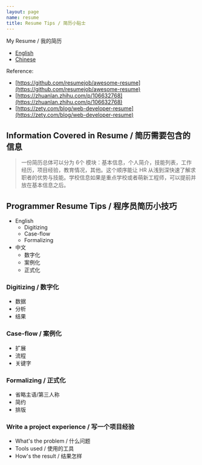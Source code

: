 ```yaml
---
layout: page
name: resume
title: Resume Tips / 简历小贴士
---
```


My Resume / 我的简历
- [English](https://ma-jinyao.cn/extension/resume/english/)
- [Chinese](https://ma-jinyao.cn/extension/resume/chinese/)

Reference:
- [https://github.com/resumejob/awesome-resume](https://github.com/resumejob/awesome-resume)
- [https://zhuanlan.zhihu.com/p/106632768](https://zhuanlan.zhihu.com/p/106632768)
- [https://zety.com/blog/web-developer-resume](https://zety.com/blog/web-developer-resume)

## Information Covered in Resume / 简历需要包含的信息

> 一份简历总体可以分为 6个 模块：基本信息，个人简介，技能列表，工作经历，项目经验，教育情况，其他。这个顺序能让 HR 从浅到深快速了解求职者的优势与技能。学校信息如果是重点学校或者萌新工程师，可以提前并放在基本信息之后。

## Programmer Resume Tips / 程序员简历小技巧

- English
  * Digitizing
  * Case-flow
  * Formalizing
- 中文
  * 数字化
  * 案例化
  * 正式化

### Digitizing / 数字化
- 数据
- 分析
- 结果

### Case-flow / 案例化
- 扩展
- 流程
- 关键字

### Formalizing / 正式化
- 省略主语/第三人称
- 简约
- 排版

### Write a project experience / 写一个项目经验
- What's the problem / 什么问题
- Tools used / 使用的工具
- How's the result / 结果怎样
